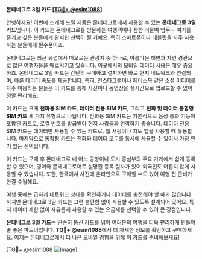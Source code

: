 **몬테네그로 3일 카드 [[TG💪+ @esim1088](https://t.me/s/esim1088)]**

안녕하세요! 이번에 소개해 드릴 제품은 몬테네그로에서 사용할 수 있는 **몬테네그로 3일 카드**입니다. 이 카드는 몬테네그로를 방문하는 여행객이나 잠깐 머물며 업무나 여가를 즐기고 싶은 분들에게 완벽한 선택이 될 거예요. 특히 스마트폰이나 태블릿을 자주 사용하는 분들에게 필수품이죠.

몬테네그로는 최근 유럽에서 떠오르는 관광지 중 하나로, 아름다운 해변과 자연 경관으로 많은 여행자들을 매료시키고 있습니다. 이곳에서의 모바일 데이터 사용은 매우 중요하죠. 몬테네그로 3일 카드는 간단히 구매하고 설치하면 바로 현지 네트워크와 연결되며, 빠른 데이터 속도를 제공합니다. 특히, 인스타그램이나 페이스북 같은 소셜 미디어를 자주 이용하는 분들은 이 카드를 통해 사진이나 동영상을 실시간으로 업로드할 수 있어 정말 편리해요.

이 카드는 크게 **전화용 SIM 카드**, **데이터 전용 SIM 카드**, 그리고 **전화 및 데이터 통합형 SIM 카드** 세 가지 유형으로 나뉩니다. 전화용 SIM 카드는 기본적으로 음성 통화 기능이 포함된 카드로, 로컬 번호를 발급받아 현지 사람들과 연락하기 좋습니다. 데이터 전용 SIM 카드는 데이터만 사용할 수 있는 카드로, 웹 서핑이나 지도 앱을 사용할 때 유용합니다. 마지막으로 통합형 카드는 전화와 데이터 모두를 동시에 사용할 수 있어서 가장 인기 있는 선택입니다.

이 카드는 구매 후 몬테네그로 내 어느 공항이나 도시 중심부의 주요 가게에서 쉽게 등록할 수 있으며, 영어와 몬테네그로어로 설명된 등록 절차가 있어 외국인도 어렵지 않게 사용할 수 있습니다. 또한, 한국에서 사전에 온라인으로 구매할 수도 있어 여행 전 준비가 한결 수월해요.

여행 중에는 급하게 네트워크 상태를 확인하거나 데이터를 충전해야 할 때가 많습니다. 하지만 몬테네그로 3일 카드는 그런 불편함 없이 사용할 수 있도록 설계되어 있어요. 특히 데이터 제한 없이 자유롭게 사용할 수 있는 요금제를 선택할 수 있어 큰 장점입니다.

**몬테네그로 3일 카드**는 단순히 통신 카드를 넘어 여러분의 여행을 더욱 편리하게 만들어 줄 좋은 파트너입니다. **TG💪+ @esim1088**에서 더 자세한 정보를 확인하고 구매하세요. 이제는 몬테네그로에서 더 나은 모바일 경험을 위해 이 카드를 준비해보세요!

[[TG💪+ @esim1088](https://t.me/s/esim1088) ![Image](https://i.postimg.cc/Y0z9fWf4/image.png)]